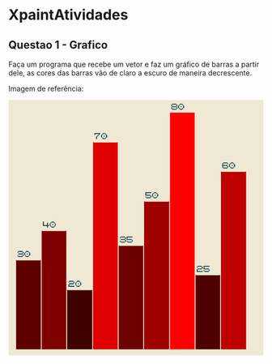 # XpaintAtividades

## Questao 1 - Grafico
Faça um programa que recebe um vetor e faz um gráfico de barras a partir dele, as cores das barras vão de claro a escuro de maneira decrescente.

<p>Imagem de referência:</p>

![Referencia_Atividade1](exemplo1.png)

